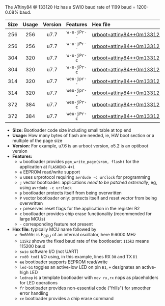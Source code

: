 The ATtiny84 @ 133120 Hz has a SWIO baud rate of 1199 baud = 1200-0.08% baud.

|Size|Usage|Version|Features|Hex file|
|:-:|:-:|:-:|:-:|:--|
|256|256|u7.7|`w-u-jPr--`|[urboot+attiny84++0m133120i++++1k2_swio_rxa3_txa2_led+a4.hex](https://raw.githubusercontent.com/stefanrueger/urboot.hex/main/mcus/attiny84/internal_oscillator/fint++0m133120_Hz/br++++1k2_bps/urboot+attiny84++0m133120i++++1k2_swio_rxa3_txa2_led+a4.hex)|
|256|256|u7.7|`w-u-jPr--`|[urboot+attiny84++0m133120i++++1k2_swio_rxa3_txa2_lednop.hex](https://raw.githubusercontent.com/stefanrueger/urboot.hex/main/mcus/attiny84/internal_oscillator/fint++0m133120_Hz/br++++1k2_bps/urboot+attiny84++0m133120i++++1k2_swio_rxa3_txa2_lednop.hex)|
|304|320|u7.7|`w-u-jPr-c`|[urboot+attiny84++0m133120i++++1k2_swio_rxa3_txa2_led+a4_fr_ce.hex](https://raw.githubusercontent.com/stefanrueger/urboot.hex/main/mcus/attiny84/internal_oscillator/fint++0m133120_Hz/br++++1k2_bps/urboot+attiny84++0m133120i++++1k2_swio_rxa3_txa2_led+a4_fr_ce.hex)|
|304|320|u7.7|`w-u-jPr-c`|[urboot+attiny84++0m133120i++++1k2_swio_rxa3_txa2_lednop_fr_ce.hex](https://raw.githubusercontent.com/stefanrueger/urboot.hex/main/mcus/attiny84/internal_oscillator/fint++0m133120_Hz/br++++1k2_bps/urboot+attiny84++0m133120i++++1k2_swio_rxa3_txa2_lednop_fr_ce.hex)|
|314|320|u7.7|`weu-jpr--`|[urboot+attiny84++0m133120i++++1k2_swio_rxa3_txa2_ee_led+a4.hex](https://raw.githubusercontent.com/stefanrueger/urboot.hex/main/mcus/attiny84/internal_oscillator/fint++0m133120_Hz/br++++1k2_bps/urboot+attiny84++0m133120i++++1k2_swio_rxa3_txa2_ee_led+a4.hex)|
|314|320|u7.7|`weu-jpr--`|[urboot+attiny84++0m133120i++++1k2_swio_rxa3_txa2_ee_lednop.hex](https://raw.githubusercontent.com/stefanrueger/urboot.hex/main/mcus/attiny84/internal_oscillator/fint++0m133120_Hz/br++++1k2_bps/urboot+attiny84++0m133120i++++1k2_swio_rxa3_txa2_ee_lednop.hex)|
|372|384|u7.7|`weu-jPr-c`|[urboot+attiny84++0m133120i++++1k2_swio_rxa3_txa2_ee_led+a4_fr_ce.hex](https://raw.githubusercontent.com/stefanrueger/urboot.hex/main/mcus/attiny84/internal_oscillator/fint++0m133120_Hz/br++++1k2_bps/urboot+attiny84++0m133120i++++1k2_swio_rxa3_txa2_ee_led+a4_fr_ce.hex)|
|372|384|u7.7|`weu-jPr-c`|[urboot+attiny84++0m133120i++++1k2_swio_rxa3_txa2_ee_lednop_fr_ce.hex](https://raw.githubusercontent.com/stefanrueger/urboot.hex/main/mcus/attiny84/internal_oscillator/fint++0m133120_Hz/br++++1k2_bps/urboot+attiny84++0m133120i++++1k2_swio_rxa3_txa2_ee_lednop_fr_ce.hex)|

- **Size:** Bootloader code size including small table at top end
- **Usage:** How many bytes of flash are needed, ie, HW boot section or a multiple of the page size
- **Version:** For example, u7.6 is an urboot version, o5.2 is an optiboot version
- **Features:**
  + `w` bootloader provides `pgm_write_page(sram, flash)` for the application at `FLASHEND-4+1`
  + `e` EEPROM read/write support
  + `u` uses urprotocol requiring `avrdude -c urclock` for programming
  + `j` vector bootloader: applications *need to be patched externally*, eg, using `avrdude -c urclock`
  + `p` bootloader protects itself from being overwritten
  + `P` vector bootloader only: protects itself and reset vector from being overwritten
  + `r` preserves reset flags for the application in the register R2
  + `c` bootloader provides chip erase functionality (recommended for large MCUs)
  + `-` corresponding feature not present
- **Hex file:** typically MCU name followed by
  + `9m6000i` is F<sub>CPU</sub> of an internal oscillator, here 9.6000 MHz
  + `115k2` shows the fixed baud rate of the bootloader: `115k2` means 115200 baud
  + `swio` software I/O (not UART)
  + `rxd0 txd1` I/O using, in this example, lines RX `D0` and TX `D1`
  + `ee` bootloader supports EEPROM read/write
  + `led-b1` toggles an active-low LED on pin `B1`, `+` designates an active-high LED
  + `lednop` is a template bootloader with `mov rx,rx` nops as placeholders for LED operations
  + `fr` bootloader provides non-essential code ("frills") for smoother error handling
  + `ce` bootloader provides a chip erase command

